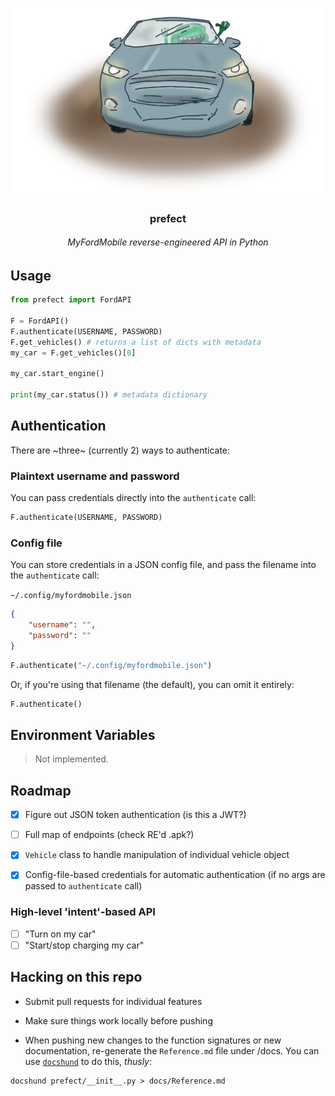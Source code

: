 <p align=center><img align=center src='prefect.png' width=600 /></p>
<h3 align=center>prefect</h3>
<h6 align=center>MyFordMobile reverse-engineered API in Python</h6>


## Usage

```python
from prefect import FordAPI

F = FordAPI()
F.authenticate(USERNAME, PASSWORD)
F.get_vehicles() # returns a list of dicts with metadata
my_car = F.get_vehicles()[0]

my_car.start_engine()

print(my_car.status()) # metadata dictionary
```

## Authentication

There are ~three~ (currently 2) ways to authenticate:

### Plaintext username and password

You can pass credentials directly into the `authenticate` call:
```python
F.authenticate(USERNAME, PASSWORD)
```

### Config file
You can store credentials in a JSON config file, and pass the filename into the `authenticate` call:

`~/.config/myfordmobile.json`
```json
{
    "username": "",
    "password": ""
}
```

```python
F.authenticate("~/.config/myfordmobile.json")
```

Or, if you're using that filename (the default), you can omit it entirely:
```python
F.authenticate()
```

## Environment Variables

> Not implemented.


## Roadmap

- [x] Figure out JSON token authentication (is this a JWT?)
- [ ] Full map of endpoints (check RE'd .apk?)
- [x] `Vehicle` class to handle manipulation of individual vehicle object
- [x] Config-file-based credentials for automatic authentication (if no args are passed to `authenticate` call)


### High-level 'intent'-based API
- [ ] "Turn on my car"
- [ ] "Start/stop charging my car"

## Hacking on this repo

- Submit pull requests for individual features
- Make sure things work locally before pushing

- When pushing new changes to the function signatures or new documentation, re-generate the `Reference.md` file under /docs. You can use [`docshund`](https://github.com/FitMango/docshund) to do this, *thusly*:

```shell
docshund prefect/__init__.py > docs/Reference.md
```
